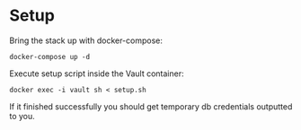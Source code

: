 # Setup
Bring the stack up with docker-compose:
```
docker-compose up -d
```

Execute setup script inside the Vault container:
```
docker exec -i vault sh < setup.sh
```

If it finished successfully you should get temporary db credentials outputted to you.